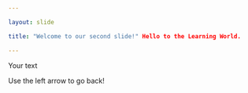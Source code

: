 ```yaml
---

layout: slide

title: "Welcome to our second slide!" Hello to the Learning World.

---
```


Your text

Use the left arrow to go back!
